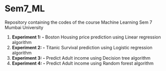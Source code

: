 # Sem7_ML
Repository containing the codes of the course Machine Learning  Sem 7 Mumbai University 

<ol>
<li><b>Experiment 1: -</b> Boston Housing price prediction using Linear regression algorithm</li>
<li><b>Experiment 2: -</b> Titanic Survival prediction using Logistic regression algorithm</li>
<li><b>Experiment 3: -</b> Predict Adult income using Decision tree algorithm</li>
<li><b>Experiment 4: -</b> Predict Adult income using Random forest algorithm</li>
</ol>

